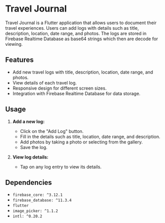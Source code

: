 # Travel Journal

Travel Journal is a Flutter application that allows users to document their travel experiences. Users can add logs with details such as title, description, location, date range, and photos. The logs are stored in Firebase Realtime Database as base64 strings which then are decode for viewing.

## Features

- Add new travel logs with title, description, location, date range, and photos.
- View details of each travel log.
- Responsive design for different screen sizes.
- Integration with Firebase Realtime Database for data storage.

## Usage

1. **Add a new log:**
   - Click on the "Add Log" button.
   - Fill in the details such as title, location, date range, and description.
   - Add photos by taking a photo or selecting from the gallery.
   - Save the log.

2. **View log details:**
   - Tap on any log entry to view its details.

## Dependencies

- `firebase_core: ^3.12.1`
- `firebase_database: ^11.3.4`
- `flutter`
- `image_picker: ^1.1.2`
- `intl: ^0.20.2`
